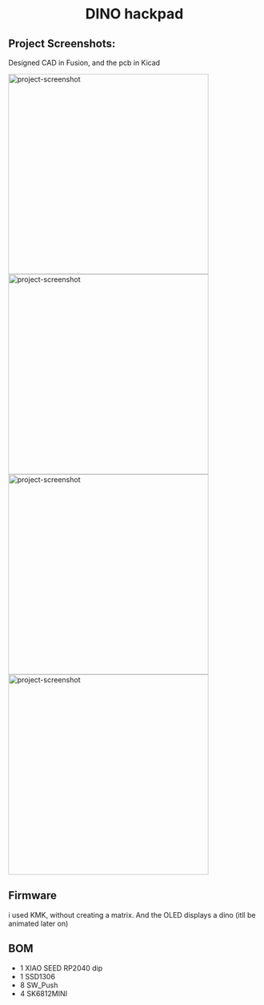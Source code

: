 <h1 align="center" id="title">DINO hackpad</h1>

<h2>Project Screenshots:</h2>

<p>Designed CAD in Fusion, and the pcb in Kicad</p>
<img src="https://cdn.hack.pet/slackcdn/8826a9842e8fc50e028933489dd2fb3c.png" alt="project-screenshot" width="400" height="400/">


<img src="https://cdn.hack.pet/slackcdn/17e2f51d7572a2424585fabb23df1bd7.png" alt="project-screenshot" width="400" height="400/">

<img src="https://cdn.hack.pet/slackcdn/f47ad120fa701c735056077a94e8212e.png" alt="project-screenshot" width="400" height="400/">

<img src="https://cdn.hack.pet/slackcdn/cf4111443ea162a83d603d73c247dc5e.png" alt="project-screenshot" width="400" height="400/">


## Firmware
i used KMK, without creating a matrix. And the OLED displays a dino (itll be animated later on)

## BOM
- 1 XIAO SEED RP2040 dip
- 1 SSD1306
- 8 SW_Push
- 4 SK6812MINI

